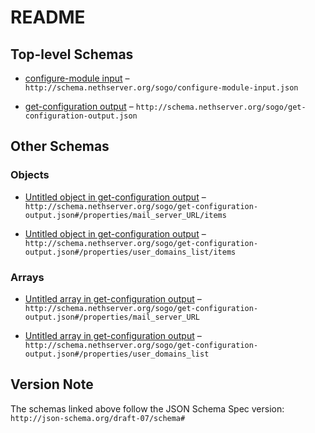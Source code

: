 # README

## Top-level Schemas

*   [configure-module input](./configure-module-input.md "Configure sogo") – `http://schema.nethserver.org/sogo/configure-module-input.json`

*   [get-configuration output](./get-configuration-output.md "Get sogo configuration") – `http://schema.nethserver.org/sogo/get-configuration-output.json`

## Other Schemas

### Objects

*   [Untitled object in get-configuration output](./get-configuration-output-properties-mail_server_url-items.md) – `http://schema.nethserver.org/sogo/get-configuration-output.json#/properties/mail_server_URL/items`

*   [Untitled object in get-configuration output](./get-configuration-output-properties-user_domains_list-items.md) – `http://schema.nethserver.org/sogo/get-configuration-output.json#/properties/user_domains_list/items`

### Arrays

*   [Untitled array in get-configuration output](./get-configuration-output-properties-mail_server_url.md) – `http://schema.nethserver.org/sogo/get-configuration-output.json#/properties/mail_server_URL`

*   [Untitled array in get-configuration output](./get-configuration-output-properties-user_domains_list.md) – `http://schema.nethserver.org/sogo/get-configuration-output.json#/properties/user_domains_list`

## Version Note

The schemas linked above follow the JSON Schema Spec version: `http://json-schema.org/draft-07/schema#`
